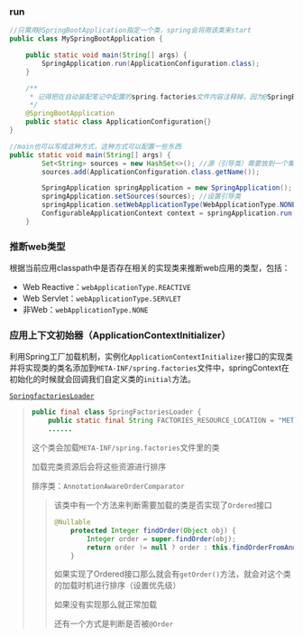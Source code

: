 ### run

```java
//只需用@SpringBootApplication指定一个类，spring会将用该类来start
public class MySpringBootApplication {

    public static void main(String[] args) {
        SpringApplication.run(ApplicationConfiguration.class);
    }

    /**
     * 记得把在自动装配笔记中配置的spring.factories文件内容注释掉，因为@SpringBootApplication继承了@EnableAutoConfiguration。而@EnableAutoConfiguration就会自动记载spring.factories里的自动装配接口实现类
     */
    @SpringBootApplication
    public static class ApplicationConfiguration{}
}

//main也可以写成这种方式，这种方式可以配置一些东西
public static void main(String[] args) {
        Set<String> sources = new HashSet<>(); //源（引导类）需要放到一个集合中，所以这里也可以配置多个源
        sources.add(ApplicationConfiguration.class.getName());

        SpringApplication springApplication = new SpringApplication();
        springApplication.setSources(sources); //设置引导类
        springApplication.setWebApplicationType(WebApplicationType.NONE); //设置非web类型
        ConfigurableApplicationContext context = springApplication.run(args);
    }
```

### 推断web类型

根据当前应用classpath中是否存在相关的实现类来推断web应用的类型，包括：

- Web Reactive：`webApplicationType.REACTIVE`
- Web Servlet：`webApplicationType.SERVLET`
- 非Web：`webApplicationType.NONE`

### 应用上下文初始器（ApplicationContextInitializer）

利用Spring工厂加载机制，实例化`ApplicationContextInitializer`接口的实现类并将实现类的类名添加到`META-INF/spring.factories`文件中，springContext在初始化的时候就会回调我们自定义类的`initial`方法。

[`SpringfactoriesLoader`](https://www.jianshu.com/p/85c11624c2b9)

> ```java
> public final class SpringFactoriesLoader {
>     public static final String FACTORIES_RESOURCE_LOCATION = "META-INF/spring.factories";
>     ......
> ```
>
> 这个类会加载`META-INF/spring.factories`文件里的类
>
> 加载完类资源后会将这些资源进行排序
>
> 排序类：`AnnotationAwareOrderComparator`
>
> > 该类中有一个方法来判断需要加载的类是否实现了`Ordered`接口
> >
> > ```java
> > @Nullable
> >     protected Integer findOrder(Object obj) {
> >         Integer order = super.findOrder(obj);
> >         return order != null ? order : this.findOrderFromAnnotation(obj);
> >     }
> > ```
> >
> > 如果实现了Ordered接口那么就会有`getOrder()`方法，就会对这个类的加载时机进行排序（设置优先级）
> >
> > 如果没有实现那么就正常加载
> >
> > 还有一个方式是判断是否被`@Order`